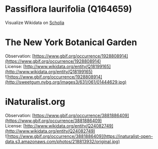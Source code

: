 
Passiflora laurifolia (Q164659)
===============================
  
Visualize Wikidata on [Scholia](https://scholia.toolforge.org/taxon/Q164659)
# The New York Botanical Garden
  
Observation: [https://www.gbif.org/occurrence/1928808914](https://www.gbif.org/occurrence/1928808914)  
License: [http://www.wikidata.org/entity/Q18199165](http://www.wikidata.org/entity/Q18199165)  
![https://www.gbif.org/occurrence/1928808914](http://sweetgum.nybg.org/images3/631/061/01444629.jpg)
# iNaturalist.org
  
Observation: [https://www.gbif.org/occurrence/3881886409](https://www.gbif.org/occurrence/3881886409)  
License: [http://www.wikidata.org/entity/Q24082749](http://www.wikidata.org/entity/Q24082749)  
![https://www.gbif.org/occurrence/3881886409](https://inaturalist-open-data.s3.amazonaws.com/photos/218813932/original.jpg)